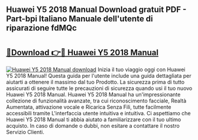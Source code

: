 ## Huawei Y5 2018 Manual Download gratuit PDF - Part-bpi Italiano Manuale dell'utente di riparazione fdMQc

# <h2><a href="http://dfcjh0.blite.top/?on=Huawei+Y5+2018+Manual">🔗Download 👉🔴 Huawei Y5 2018 Manual</a></h2>

[![Huawei Y5 2018 Manual download](https://i.imgur.com/lujVjoI.png)](http://dfcjh0.blite.top/?on=Huawei+Y5+2018+Manual)
Inizia il tuo viaggio oggi con Huawei Y5 2018 Manual! Questa guida per l'utente include una guida dettagliata per aiutarti a ottenere il massimo dal tuo Prodotto. La sicurezza prima di tutto assicurati di seguire tutte le precauzioni di sicurezza quando usi il tuo nuovo Huawei Y5 2018 Manual. Huawei Y5 2018 Manual ha un'impressionante collezione di funzionalità avanzate, tra cui riconoscimento facciale, Realtà Aumentata, attivazione vocale e Ricarica Senza Fili, tutte facilmente accessibili tramite L'interfaccia utente intuitiva e intuitiva. Ci aspettiamo che Huawei Y5 2018 Manual ti abbia aiutato a familiarizzare con il tuo ultimo acquisto. In caso di domande o dubbi, non esitare a contattare il nostro Servizio Clienti.
